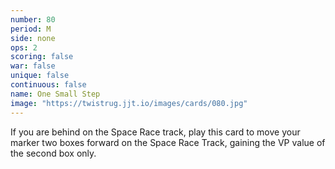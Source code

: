 ```yaml
---
number: 80
period: M
side: none
ops: 2
scoring: false
war: false
unique: false
continuous: false
name: One Small Step
image: "https://twistrug.jjt.io/images/cards/080.jpg"
---
```

If you are behind on the Space Race track, play this card to move your marker two boxes forward on the Space Race Track, gaining the VP value of the second box only.
